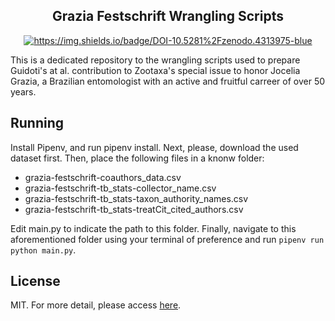 <h2 align="center">
  Grazia Festschrift Wrangling Scripts
</h2>

<p align="center">
  <a href="https://doi.org/10.5281/zenodo.4313975">
      <img alt="https://img.shields.io/badge/DOI-10.5281%2Fzenodo.4313975-blue"/>
  </a>
</p>

This is a dedicated repository to the wrangling scripts used to prepare Guidoti's at al. contribution to Zootaxa's special issue to honor Jocelia Grazia, a Brazilian entomologist with an active and fruitful carreer of over 50 years.

## Running

Install Pipenv, and run pipenv install. Next, please, download the used dataset first. Then, place the following files in a knonw folder:

- grazia-festschrift-coauthors_data.csv
- grazia-festschrift-tb_stats-collector_name.csv
- grazia-festschrift-tb_stats-taxon_authority_names.csv
- grazia-festschrift-tb_stats-treatCit_cited_authors.csv

Edit main.py to indicate the path to this folder. Finally, navigate to this aforementioned folder using your terminal of preference and run `pipenv run python main.py`.

## License

MIT. For more detail, please access [here](https://github.com/mguidoti/learn-rocketseat-gostack-level-02/blob/main/LICENSE).
